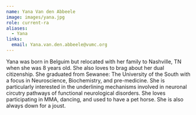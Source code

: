 ```yaml
---
name: Yana Van den Abbeele
image: images/yana.jpg
role: current-ra
aliases:
  - Yana
links:
  email: Yana.van.den.abbeele@vumc.org
---
```


Yana was born in Belguim but relocated with her family to Nashville, TN when she was 8 years old. She also loves to brag about her dual citizenship. She graduated from Sewanee: The University of the South with a focus in Neuroscience, Biochemistry, and pre-medicine. She is particularly interested in the underlining mechanisms involved in neuronal circutry pathways of functional neurological disorders.
She loves participating in MMA, dancing, and used to have a pet horse. She is also always down for a joust.
